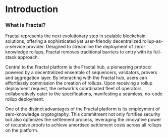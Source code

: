 # Introduction

### What is Fractal?

Fractal represents the next evolutionary step in scalable blockchain solutions, offering a sophisticated yet user-friendly decentralized rollup-as-a-service provider. Designed to streamline the deployment of zero-knowledge rollups, Fractal removes traditional barriers to entry with its full-stack approach.

Central to the Fractal platform is the Fractal hub, a pioneering protocol powered by a decentralized ensemble of sequencers, validators, provers and aggregation layer. By interacting with the Fractal hub, users can effortlessly commission the creation of rollups. Upon receiving a rollup deployment request, the network's coordinated fleet of operators collaboratively cater to the specifications, manifesting a seamless, no-code rollup deployment.

One of the distinct advantages of the Fractal platform is its employment of zero-knowledge cryptography. This commitment not only fortifies security but also optimizes the settlement process, leveraging the innovative power of recursive proofs to achieve amortised settlement costs across all rollups on the platform.
